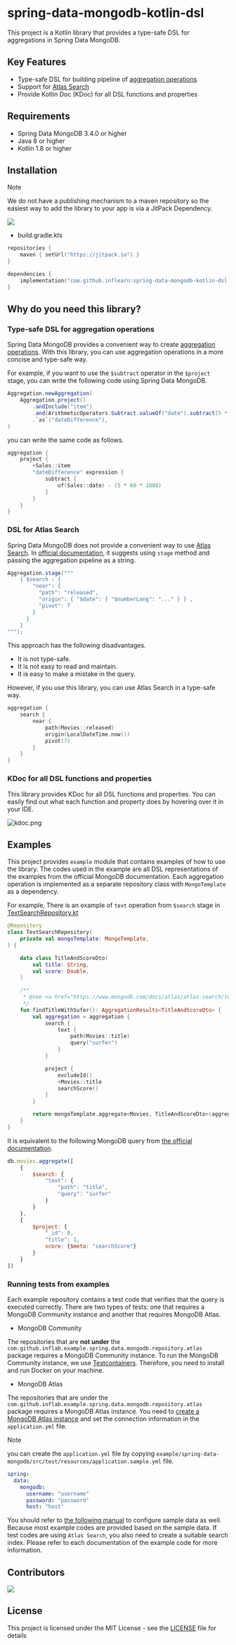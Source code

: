# spring-data-mongodb-kotlin-dsl

This project is a Kotlin library that provides a type-safe DSL for aggregations in Spring Data MongoDB.

## Key Features

- Type-safe DSL for building pipeline of [aggregation operations](https://www.mongodb.com/docs/manual/aggregation/)
- Support for [Atlas Search](https://docs.atlas.mongodb.com/atlas-search)
- Provide Kotlin Doc (KDoc) for all DSL functions and properties

## Requirements

- Spring Data MongoDB 3.4.0 or higher
- Java 8 or higher
- Kotlin 1.8 or higher

## Installation

> [!NOTE]  
> We do not have a publishing mechanism to a maven repository so the easiest way to add the library to your app is via a JitPack Dependency.

[![](https://jitpack.io/v/inflearn/spring-data-mongodb-kotlin-dsl.svg)](https://jitpack.io/#inflearn/spring-data-mongodb-kotlin-dsl)

- build.gradle.kts

```kotlin
repositories {
    maven { setUrl("https://jitpack.io") }
}

dependencies {
    implementation("com.github.inflearn:spring-data-mongodb-kotlin-dsl:$version")
}
```

## Why do you need this library?

### Type-safe DSL for aggregation operations

Spring Data MongoDB provides a convenient way to create [aggregation operations](https://www.mongodb.com/docs/manual/aggregation/).
With this library, you can use aggregation operations in a more concise and type-safe way.

For example, if you want to use the `$subtract` operator in the `$project` stage, 
you can write the following code using Spring Data MongoDB.

```java
Aggregation.newAggregation(
    Aggregation.project()
        .andInclude("item")
        .and(ArithmeticOperators.Subtract.valueOf("date").subtract(5 * 60 * 1000))
        .`as`("dateDifference"),
)
```

you can write the same code as follows.

```kotlin
aggregation {
    project {
        +Sales::item
        "dateDifference" expression {
            subtract {
                of(Sales::date) - (5 * 60 * 1000)
            }
        }
    }
}
```

### DSL for Atlas Search

Spring Data MongoDB does not provide a convenient way to use [Atlas Search](https://docs.atlas.mongodb.com/atlas-search).
In [official documentation](https://docs.spring.io/spring-data/mongodb/docs/current/reference/html/#mongo.aggregation.supported-aggregation-operations),
it suggests using `stage` method and passing the aggregation pipeline as a string.

```java
Aggregation.stage("""
    { $search : {
        "near": {
          "path": "released",
          "origin": { "$date": { "$numberLong": "..." } } ,
          "pivot": 7
        }
      }
    }
""");
```

This approach has the following disadvantages.

- It is not type-safe.
- It is not easy to read and maintain.
- It is easy to make a mistake in the query.

However, if you use this library, you can use Atlas Search in a type-safe way.

```kotlin
aggregation {
    search {
        near {
            path(Movies::released)
            origin(LocalDateTime.now())
            pivot(7)
        }
    }
}
```

### KDoc for all DSL functions and properties

This library provides KDoc for all DSL functions and properties.
You can easily find out what each function and property does by hovering over it in your IDE.

![kdoc.png](image/kdoc.png)

## Examples

This project provides `example` module that contains examples of how to use the library.
The codes used in the example are all DSL representations of the examples from the official MongoDB documentation.
Each aggregation operation is implemented as a separate repository class with `MongoTemplate` as a dependency.

For example, There is an example of `text` operation from `$search` stage
in [TextSearchRepository.kt](example/spring-data-mongodb/src/main/kotlin/com/github/inflab/example/spring/data/mongodb/repository/atlas/TextSearchRepository.kt)

```kotlin
@Repository
class TextSearchRepository(
    private val mongoTemplate: MongoTemplate,
) {

    data class TitleAndScoreDto(
        val title: String,
        val score: Double,
    )

    /**
     * @see <a href="https://www.mongodb.com/docs/atlas/atlas-search/text/#basic-example">Basic Example</a>
     */
    fun findTitleWithSufer(): AggregationResults<TitleAndScoreDto> {
        val aggregation = aggregation {
            search {
                text {
                    path(Movies::title)
                    query("surfer")
                }
            }

            project {
                excludeId()
                +Movies::title
                searchScore()
            }
        }

        return mongoTemplate.aggregate<Movies, TitleAndScoreDto>(aggregation)
    }
}
```

It is equivalent to the following MongoDB query
from [the official documentation](https://www.mongodb.com/docs/atlas/atlas-search/text/#basic-example).

```javascript
db.movies.aggregate([
    {
        $search: {
            "text": {
                "path": "title",
                "query": "surfer"
            }
        }
    },
    {
        $project: {
            "_id": 0,
            "title": 1,
            score: {$meta: "searchScore"}
        }
    }
])
```

### Running tests from examples

Each example repository contains a test code that verifies that the query is executed correctly.
There are two types of tests: one that requires a MongoDB Community instance and another that requires MongoDB Atlas.

- MongoDB Community

The repositories that are **not under** the `com.github.inflab.example.spring.data.mongodb.repository.atlas` package requires a MongoDB Community instance.
To run the MongoDB Community instance, we use [Testcontainers](https://www.testcontainers.org/).
Therefore, you need to install and run Docker on your machine.

- MongoDB Atlas

The repositories that are under the `com.github.inflab.example.spring.data.mongodb.repository.atlas` package requires a MongoDB Atlas instance.
You need to [create a MongoDB Atlas instance](https://www.mongodb.com/docs/atlas/getting-started) and set the connection information in the `application.yml` file.

> [!NOTE]
> you can create the `application.yml` file by copying `example/spring-data-mongodb/src/test/resources/application.sample.yml` file.

```yaml
spring:
  data:
    mongodb:
      username: "username"
      password: "password"
      host: "host"
```

You should refer to [the following manual](https://www.mongodb.com/docs/atlas/sample-data/) to configure sample data as well.
Because most example codes are provided based on the sample data.
If test codes are using `Atlas Search`, you also need to create a suitable search index.
Please refer to each documentation of the example code for more information.

## Contributors

<a href="https://github.com/inflearn/spring-data-mongodb-kotlin-dsl/graphs/contributors">
  <img src="https://contrib.rocks/image?repo=inflearn/spring-data-mongodb-kotlin-dsl" />
</a>

## License

This project is licensed under the MIT License - see the [LICENSE](LICENSE) file for details
